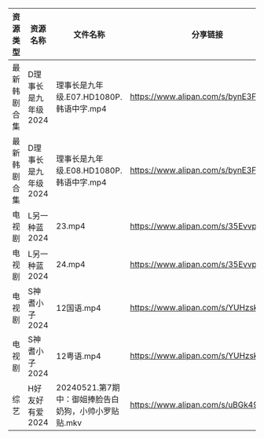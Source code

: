 | 资源类型   | 资源名称         | 文件名称                              | 分享链接                                 | 更新时间                |
| ------ | ------------ | --------------------------------- | ------------------------------------ | ------------------- |
| 最新韩剧合集 | D理事长是九年级2024 | 理事长是九年级.E07.HD1080P.韩语中字.mp4      | https://www.alipan.com/s/bynE3FP7dyz | 2024-05-22 00:05:26 |
| 最新韩剧合集 | D理事长是九年级2024 | 理事长是九年级.E08.HD1080P.韩语中字.mp4      | https://www.alipan.com/s/bynE3FP7dyz | 2024-05-22 00:05:26 |
| 电视剧    | L另一种蓝2024    | 23.mp4                            | https://www.alipan.com/s/35EvvpwSGdk | 2024-05-22 00:06:31 |
| 电视剧    | L另一种蓝2024    | 24.mp4                            | https://www.alipan.com/s/35EvvpwSGdk | 2024-05-22 00:06:30 |
| 电视剧    | S神耆小子2024    | 12国语.mp4                          | https://www.alipan.com/s/YUHzska9nMA | 2024-05-22 00:07:46 |
| 电视剧    | S神耆小子2024    | 12粤语.mp4                          | https://www.alipan.com/s/YUHzska9nMA | 2024-05-22 00:07:46 |
| 综艺     | H好友好有爱2024   | 20240521.第7期中：御姐捧脸告白奶狗，小帅小罗贴贴.mkv | https://www.alipan.com/s/uBGk49PACNT | 2024-05-22 00:10:08 |
